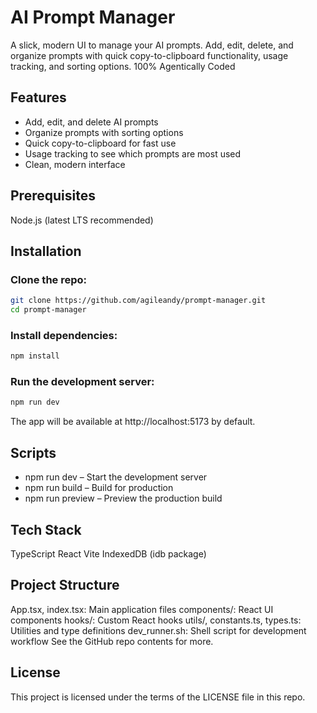 # AI Prompt Manager

A slick, modern UI to manage your AI prompts. Add, edit, delete, and organize prompts with quick copy-to-clipboard functionality, usage tracking, and sorting options. 100% Agentically Coded

## Features

- Add, edit, and delete AI prompts
- Organize prompts with sorting options
- Quick copy-to-clipboard for fast use
- Usage tracking to see which prompts are most used
- Clean, modern interface


## Prerequisites
Node.js (latest LTS recommended)

## Installation

### Clone the repo:
```sh
git clone https://github.com/agileandy/prompt-manager.git
cd prompt-manager
```

### Install dependencies:
```sh
npm install
```
### Run the development server:
```sh
npm run dev
```

The app will be available at http://localhost:5173 by default.

## Scripts


- npm run dev – Start the development server
- npm run build – Build for production
- npm run preview – Preview the production build

## Tech Stack

TypeScript
React
Vite
IndexedDB (idb package)

## Project Structure

App.tsx, index.tsx: Main application files
components/: React UI components
hooks/: Custom React hooks
utils/, constants.ts, types.ts: Utilities and type definitions
dev_runner.sh: Shell script for development workflow
See the GitHub repo contents for more.

## License

This project is licensed under the terms of the LICENSE file in this repo.
